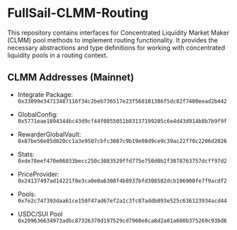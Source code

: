 # FullSail-CLMM-Routing

This repository contains interfaces for Concentrated Liquidity Market Maker (CLMM) pool methods to implement routing functionality. It provides the necessary abstractions and type definitions for working with concentrated liquidity pools in a routing context.

## CLMM Addresses (Mainnet)

- Integrate Package: `0x33099e34713487116f34c2beb736517e23f568101386f5dc82f7400eead2b442`
- GlobalConfig: `0x5771eae1894344bc43d9cf44f0855051b83137199205c6e4d43d914b8b7b9f9f`
- RewarderGlobalVault: `0x87be56e85d020cc1a3e9507cbfc3087c9b19e08d9ce9c39ac22f70c2206d2026`
- Stats: `0xde78eef470e06033becc250c3083529ffd775e750d0b2f3078763757dcff97d2`
- PriceProvider: `0x24137497ad14221f8e3ca0e0a6308f4b8937bfd308582dcb106900fe7f9acdf2`
- Pools: `0x7e2c747393daa61ce150f47ad67ef2a1c3fc87addb093e525c636123934acd44`

- USDC/SUI Pool `0x209636634973adbc87326370d197529cd7960e8ca8d2a01a600b375269c93bd6`
